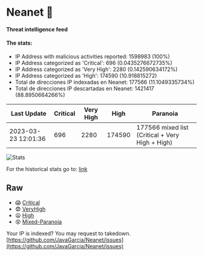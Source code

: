 # Neanet :hocho:
#### Threat intelligence feed
#### The stats:

- IP Address with malicious activities reported: 1598983 (100%)
- IP Address categorized as 'Critical':  696 (0.0435276672735%)
- IP Address categorized as 'Very High':  2280 (0.142590634172%)
- IP Address categorized as 'High':  174590 (10.918815272)
- Total de direcciones IP indexadas en Neanet:  177566 (11.1049335734%)
- Total de direcciones IP descartadas en Neanet:  1421417 (88.8950664266%)

| Last Update | Critical | Very High | High | Paranoia |
| --- | --- | --- | --- | --- |
| 2023-03-23 12:01:36 | 696 | 2280 | 174590 | 177566 mixed list (Critical + Very High + High)|

![Stats](https://docs.google.com/spreadsheets/d/e/2PACX-1vSnaNMIXVabIpDJjufMlzH7poXnshF3mgd8Is1g9ytUEzVsP5my4Trn8f-xkoLLQ38xpL3HtmUexLo6/pubchart?oid=501124687&format=image)

For the historical stats go to: [link](/stats.csv)
## Raw
- :scream: [Critical](https://raw.githubusercontent.com/JavaGarcia/Neanet/master/blacklists/neanet_critical.txt)
- :fearful: [VeryHigh](https://raw.githubusercontent.com/JavaGarcia/Neanet/master/blacklists/neanet_veryHigh.txtt)
- :frowning: [High](https://raw.githubusercontent.com/JavaGarcia/Neanet/master/blacklists/neanet_high.txt)
- :dizzy_face: [Mixed-Paranoia](https://raw.githubusercontent.com/JavaGarcia/Neanet/master/blacklists/neanet_all.txt)


Your IP is indexed? You may request to takedown. [https://github.com/JavaGarcia/Neanet/issues](https://github.com/JavaGarcia/Neanet/issues)

















































































































































































































































































































































































































































































































































































































































































































































































































































































































































































































































































































































































































































































































































































































































































































































































































































































































































































































































































































































































































































































































































































































































































































































































































































































































































































































































































































































































































































































































































































































































































































































































































































































































































































































































































































































































































































































































































































































































































































































































































































































































































































































































































































































































































































































































































































































































































































































































































































































































































































































































































































































































































































































































































































































































































































































































































































































































































































































































































































































































































































































































































































































































































































































































































































































































































































































































































































































































































































































































































































































































































































































































































































































































































































































































































































































































































































































































































































































































































































































































































































































































































































































































































































































































































































































































































































































































































































































































































































































































































































































































































































































































































































































































































































































































































































































































































































































































































































































































































































































































































































































































































































































































































